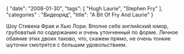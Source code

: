 {
   "date": "2008-01-30",
   "tags": [
      "Hugh Laurie",
      "Stephen Fry"
   ],
   "categories" : "Видеоряд",
   "title": "A Bit Of Fry And Laurie"
}

Шоу Стивена Фрая и Хью Лори. Вполне себе английский юмор, грубоватый по содержанию и очень утонченный по форме. Личное обаяние этих двоих таково, что, скажем прямо, не очень тонкие шуточки смотрятся с большим удовольствием.
